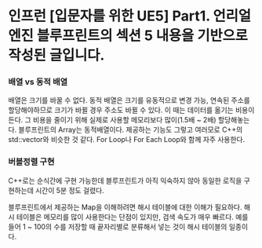 # 인프런 [입문자를 위한 UE5] Part1. 언리얼 엔진 블루프린트의 섹션 5 내용을 기반으로 작성된 글입니다.

### 배열 vs 동적 배열
배열은 크기를 바꿀 수 없다. 동적 배열은 크기를 유동적으로 변경 가능, 연속된 주소를 할당해야하므로 크기가 바뀔 경우 주소도 바뀔 수 있다. 이 때는 데이터를 옮기는 비용이 든다. 그 비용을 줄이기 위해 실제로 사용할 메모리보다 많이(1.5배 \~ 2배) 할당해놓는다.
블루프린트의 Array는 동적배열이다. 제공하는 기능도 그렇고 여러모로 C++의 std::vector와 비슷한 것 같다. For Loop나 For Each Loop와 함께 자주 사용한다. 

### 버블정렬 구현 
C++로는 순식간에 구현 가능한데 블루프린트가 아직 익숙하지 않아 동일한 로직을 구현하는데 시간이 5분 정도 걸렸다.   

블루프린트에서 제공하는 Map을 이해하려면 해시 테이블에 대한 이해가 필요하다.
해시 테이블은 메모리를 많이 사용한다는 단점이 있지만, 검색 속도가 매우 빠르다. 예를 들어 1 \~ 100의 수를 저장할 때 끝자리별로 분류해서 넣는 것이 해시 테이블의 일종이다.